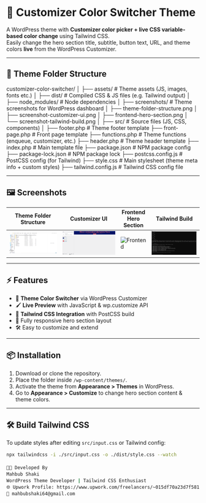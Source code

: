 # 🎨 Customizer Color Switcher Theme

A WordPress theme with **Customizer color picker + live CSS variable-based color change** using Tailwind CSS.  
Easily change the hero section title, subtitle, button text, URL, and theme colors **live** from the WordPress Customizer.

---

## 📂 Theme Folder Structure

customizer-color-switcher/
│
├── assets/                     # Theme assets (JS, images, fonts etc.)
│
├── dist/                       # Compiled CSS & JS files (e.g. Tailwind output)
│
├── node_modules/               # Node dependencies
│
├── screenshots/                # Theme screenshots for WordPress dashboard
│   ├── theme-folder-structure.png
│   ├── screenshot-customizer-ui.png
│   ├── frontend-hero-section.png
│   └── screenshot-tailwind-build.png
│
├── src/                        # Source files (JS, CSS, components)
│
├── footer.php                  # Theme footer template
├── front-page.php              # Front page template
├── functions.php               # Theme functions (enqueue, customizer, etc.)
├── header.php                  # Theme header template
├── index.php                  # Main template file
├── package.json                # NPM package config
├── package-lock.json           # NPM package lock
├── postcss.config.js           # PostCSS config (for Tailwind)
├── style.css                  # Main stylesheet (theme meta info + custom styles)
├── tailwind.config.js          # Tailwind CSS config file

---

## 🖼️ Screenshots

| Theme Folder Structure | Customizer UI | Frontend Hero Section | Tailwind Build |
|------------------------|--------------|-----------------------|----------------|
| ![Theme Folder](screenshots/theme-folder-structure.png) | ![Customizer UI](screenshots/screenshot-customizer-ui.png) | ![Frontend](screenshots/frontend-hero-section.png) | ![Tailwind Build](screenshots/screenshot-tailwind-build.png) |

---

## ⚡ Features
- 🎨 **Theme Color Switcher** via WordPress Customizer  
- 🖌 **Live Preview** with JavaScript & wp.customize API  
- 💨 **Tailwind CSS Integration** with PostCSS build  
- 📱 Fully responsive hero section layout  
- 🛠 Easy to customize and extend

---

## 📦 Installation
1. Download or clone the repository.
2. Place the folder inside `/wp-content/themes/`.
3. Activate the theme from **Appearance > Themes** in WordPress.
4. Go to **Appearance > Customize** to change hero section content & theme colors.

---

## 🛠️ Build Tailwind CSS
To update styles after editing `src/input.css` or Tailwind config:
```bash
npx tailwindcss -i ./src/input.css -o ./dist/style.css --watch

👨‍💻 Developed By
Mahbub Shaki
WordPress Theme Developer | Tailwind CSS Enthusiast
🌐 Upwork Profile: https://www.upwork.com/freelancers/~015df70a23d7f58180
📧 mahbubshaki64@gmail.com